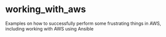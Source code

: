 # working_with_aws
Examples on how to successfully perform some frustrating things in AWS, including working with AWS using Ansible
